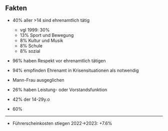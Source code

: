 ## Fakten
- 40% aller >14 sind ehrenamtlich tätig
	- vgl 1999: 30%
	- 13% Sport und Bewegung
	- 8% Kultur und Musik
	- 8% Schule
	- 8% sozial
- 96% haben Respekt vor ehrenamtlich tätigen
- 94% empfinden Ehrenamt in Krisensituationen als notwendig
- Mann-Frau ausgeglichen
- 26% haben Leistung- oder Vorstandsfunktion

- 42% der 14-29y.o
- 60%

---
- Führerscheinkosten stiegen 2022->2023: +7.6%


